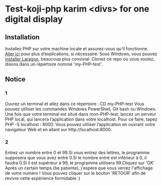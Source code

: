 # Test-koji-php karim \<divs> for one digital display


## Installation

Installez PHP sur votre machine locale et assurez-vous qu’il fonctionne. [Aller ici](https://www.php.net/manual/en/install.php) pour plus d’explications, si nécessaire. Sous Windows, vous pouvez [installer Laragon](https://laragon.org/docs/install.html), beaucoup plus convivial .Clonez ce repo où vous voulez, disons dans un répertoire nommé 'my-PHP-test'.

## Notice

### 1
Ouvrez un terminal et allez dans ce répertoire : CD my-PHP-test Vous pouvez utiliser les commandes Windows PowerShell, Git bash ou Windows. Une fois que votre terminal est situé dans mon-PHP-test, lancez un serveur PHP local, qui lancera l’application dans votre localhost. Pour ce faire, tapez PHP -S localhost : 8000. Vous pouvez utiliser l’application en ouvrant votre navigateur Web et en allant sur http://localhost:8000.

### 2
Entrez un nombre entre 0 et 99.Si vous entrez des lettres, le programme supposera que vous avez entré 0.Si le nombre entré est inférieur à 0, il faudra 0.Si il est supérieur à 99, le programme utilisera 99.Cliquez sur 'OK' Après un certain temps (be patiente), j'espère  que vous verrez l'affichage de votre numéro ! Vous pouvez cliquer sur le bouton 'RETOUR' afin de revivre cette expérience formidable :)


